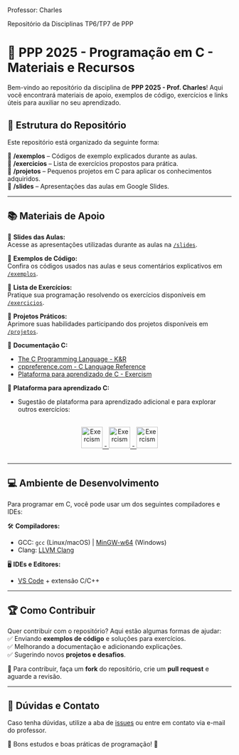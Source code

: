 # 

Professor: Charles

Repositório da Disciplinas TP6/TP7 de PPP



# 🚀 PPP 2025 - Programação em C - Materiais e Recursos

Bem-vindo ao repositório da disciplina de **PPP 2025 - Prof. Charles**! Aqui você encontrará materiais de apoio, exemplos de código, exercícios e links úteis para auxiliar no seu aprendizado.

## 📌 Estrutura do Repositório

Este repositório está organizado da seguinte forma:

📂 **/exemplos** – Códigos de exemplo explicados durante as aulas.  
📂 **/exercicios** – Lista de exercícios propostos para prática.  
📂 **/projetos** – Pequenos projetos em C para aplicar os conhecimentos adquiridos.  
📂 **/slides** – Apresentações das aulas em Google Slides.  

---

## 📚 Materiais de Apoio

🔗 **Slides das Aulas:**  
Acesse as apresentações utilizadas durante as aulas na [`/slides`](slides.md).  

🔗 **Exemplos de Código:**  
Confira os códigos usados nas aulas e seus comentários explicativos em [`/exemplos`](./exemplos).  

🔗 **Lista de Exercícios:**  
Pratique sua programação resolvendo os exercícios disponíveis em [`/exercicios`](./exercicios).  

🔗 **Projetos Práticos:**  
Aprimore suas habilidades participando dos projetos disponíveis em [`/projetos`](./projetos).  

🔗 **Documentação C:**  
- [The C Programming Language - K&R](https://www.amazon.com.br/C-Programming-Language-2nd/dp/0131103628)  
- [cppreference.com - C Language Reference](https://en.cppreference.com/w/c)  
- [Plataforma para aprendizado de C  - Exercism](https://exercism.org/tracks/c/exercises)  


🔗 **Plataforma para aprendizado C:**  

-  Sugestão de plataforma para aprendizado adicional e para explorar outros exercícios:
<div align="center">
</br>
<a href="https://exercism.org/tracks/c" >
 <img src="https://assets.exercism.org/tracks/c.svg" alt="Exercism" height="48"/>  - 
 <img src="https://assets.exercism.org/assets/icons/exercism-with-logo-black-12752bd7fcf6862ba8ad7a2b75e21a9b2409d7fd.svg" alt="Exercism" height="48"/>  - 
 <img src="https://assets.exercism.org/tracks/c.svg" alt="Exercism" height="48"/>
</a>
</br>
</br>
</div>

---

## 💻 Ambiente de Desenvolvimento

Para programar em C, você pode usar um dos seguintes compiladores e IDEs:

🛠 **Compiladores:**  
- GCC: `gcc` (Linux/macOS) | [MinGW-w64](https://www.mingw-w64.org/) (Windows)  
- Clang: [LLVM Clang](https://clang.llvm.org/)  

🖥 **IDEs e Editores:**  
- [VS Code](https://code.visualstudio.com/) + extensão C/C++  

---

## 🏆 Como Contribuir

Quer contribuir com o repositório? Aqui estão algumas formas de ajudar:  
✅ Enviando **exemplos de código** e soluções para exercícios.  
✅ Melhorando a documentação e adicionando explicações.  
✅ Sugerindo novos **projetos e desafios**.  

📌 Para contribuir, faça um **fork** do repositório, crie um **pull request** e aguarde a revisão.  

---

## 📢 Dúvidas e Contato

Caso tenha dúvidas, utilize a aba de [issues](https://github.com/seu-repositorio/issues) ou entre em contato via e-mail do professor.  

📝 Bons estudos e boas práticas de programação! 🚀  

